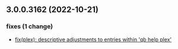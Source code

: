 ## 3.0.0.3162 (2022-10-21)

### fixes (1 change)

- [fix(plex): descriptive adjustments to entries within 'qb help plex'](QuickBox/development/v3-development@79c7d63dbd7ed889acd39825fa662b884e65162a)
